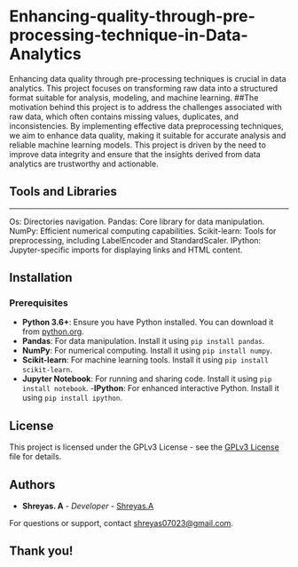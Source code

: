 # Enhancing-quality-through-pre-processing-technique-in-Data-Analytics
Enhancing data quality through pre-processing techniques is crucial in data analytics. This project focuses on transforming raw data into a structured format suitable for analysis, modeling, and machine learning.
##The motivation behind this project is to address the challenges associated with raw data, which often contains missing values, duplicates, and inconsistencies. By implementing effective data preprocessing techniques, we aim to enhance data quality, making it suitable for accurate analysis and reliable machine learning models. This project is driven by the need to improve data integrity and ensure that the insights derived from data analytics are trustworthy and actionable.

## Tools and Libraries
---------------------
Os: Directories  navigation.
Pandas: Core library for data manipulation.
NumPy: Efficient numerical computing capabilities.
Scikit-learn: Tools for preprocessing, including LabelEncoder and StandardScaler.
IPython: Jupyter-specific imports for displaying links and HTML content.

## Installation
### Prerequisites
- **Python 3.6+**: Ensure you have Python installed. You can download it from [python.org](https://www.python.org/).
- **Pandas**: For data manipulation. Install it using `pip install pandas`.
- **NumPy**: For numerical computing. Install it using `pip install numpy`.
- **Scikit-learn**: For machine learning tools. Install it using `pip install scikit-learn`.
- **Jupyter Notebook**: For running and sharing code. Install it using `pip install notebook`.
-**IPython**: For enhanced interactive Python. Install it using `pip install ipython`.

## License
This project is licensed under the GPLv3 License - see the [GPLv3 License](LICENSE) file for details.
## Authors
- **Shreyas. A** - *Developer* - [Shreyas.A](https://github.com/shr23-collab)

For questions or support, contact [shreyas07023@gmail.com](mailto:shreyas07023@gmail.com).


##                                                                                **Thank you!**
